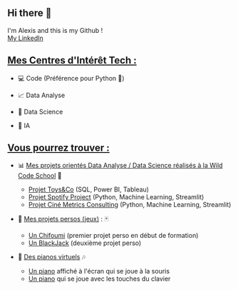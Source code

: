 ## Hi there 👋

I'm Alexis and this is my Github !  
[My LinkedIn](https://www.linkedin.com/in/alexis-murail/)   

  
## <ins>Mes Centres d'Intérêt Tech :</ins>

* :computer: Code (Préférence pour Python :snake:)

* :chart_with_upwards_trend: Data Analyse

* :1234: Data Science

* 🤖 IA 
  


## <ins>Vous pourrez trouver :<ins>

* :bar_chart: <ins>Mes projets orientés Data Analyse / Data Science réalisés à la Wild Code School</ins> :school:
  * [Projet Toys&Co](https://github.com/Datalex0/Toys-and-Co.git) (SQL, Power BI, Tableau)
  * [Projet Spotify Project](https://github.com/Datalex0/Spotify-Project.git) (Python, Machine Learning, Streamlit)
  * [Projet Ciné Metrics Consulting](https://github.com/Datalex0/Cine-Metrics-Consulting.git) (Python, Machine Learning, Streamlit)

* :game_die: <ins>Mes projets persos (jeux)</ins> : :black_joker:
  * [Un Chifoumi](https://github.com/Datalex0/Chifoumi.git) (premier projet perso en début de formation)
  * [Un BlackJack](https://github.com/Datalex0/BlackJack.git) (deuxième projet perso)

* :musical_keyboard: <ins>Des pianos virtuels</ins> :notes:
  * [Un piano](https://github.com/Datalex0/Piano-souris.git) affiché à l'écran qui se joue à la souris
  * [Un piano](https://github.com/Datalex0/Piano-clavier.git) qui se joue avec les touches du clavier

  <!--
**Datalex0/Datalex0** is a ✨ _special_ ✨ repository because its `README.md` (this file) appears on your GitHub profile.

Here are some ideas to get you started:

- 🔭 I’m currently working on ...
- 🌱 I’m currently learning ...
- 👯 I’m looking to collaborate on ...
- 🤔 I’m looking for help with ...
- 💬 Ask me about ...
- 📫 How to reach me: ...
- 😄 Pronouns: ...
- ⚡ Fun fact: ...
**mot** = bold
_mot_ = italic
<ins> mot </ins> = souligné
[Visit GitHub!](www.github.com) = lien vers github
![Benjamin Bannekat](https://octodex.github.com/images/bannekat.png) = image [alt](lien)
> " phrase " = bloc de citation (ou > à chaque ligne si plusieurs paragraphes)
* = point pour liste
 * = point pour sous-liste
1. = liste numérotée
(2 espaces) = pour aller à la ligne
Emojis : https://gist.github.com/rxaviers/7360908

-->


